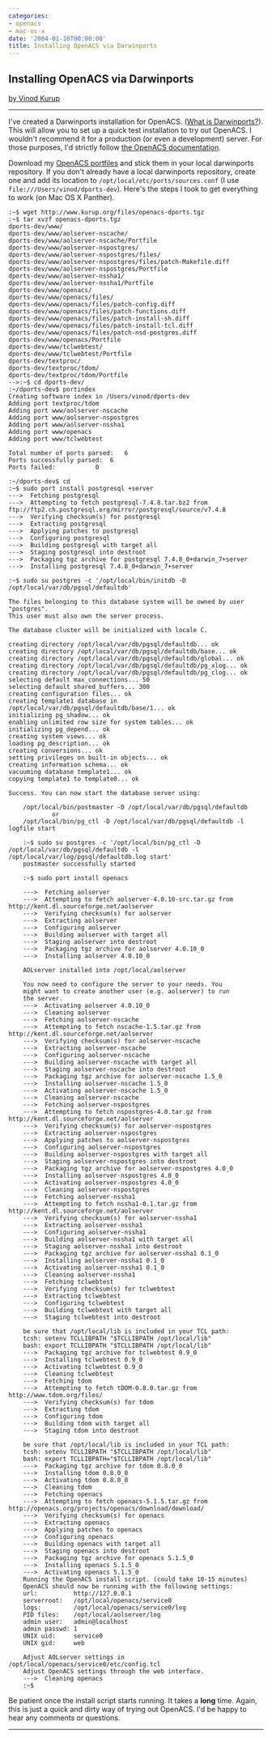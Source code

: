 ```yaml
---
categories:
- openacs
- mac-os-x
date: '2004-01-10T00:00:00'
title: Installing OpenACS via Darwinports
---
```



## Installing OpenACS via Darwinports

[by Vinod Kurup](/)

--------

I've created a Darwinports installation for OpenACS. ([What is Darwinports?][1]). This will allow you to set up a quick test installation
to try out OpenACS. I wouldn't recommend it for a production (or even a
development) server. For those purposes, I'd strictly follow [the OpenACS documentation][2].

Download my [OpenACS portfiles][3] and stick them in your local darwinports
repository. If you don't already have a local darwinports repository,
create one and add its location to `/opt/local/etc/ports/sources.conf` (I
use `file:///Users/vinod/dports-dev`). Here's the steps I took to get
everything to work (on Mac OS X Panther).

    :~$ wget http://www.kurup.org/files/openacs-dports.tgz
    :~$ tar xvzf openacs-dports.tgz
    dports-dev/www/
    dports-dev/www/aolserver-nscache/
    dports-dev/www/aolserver-nscache/Portfile
    dports-dev/www/aolserver-nspostgres/
    dports-dev/www/aolserver-nspostgres/files/
    dports-dev/www/aolserver-nspostgres/files/patch-Makefile.diff
    dports-dev/www/aolserver-nspostgres/Portfile
    dports-dev/www/aolserver-nssha1/
    dports-dev/www/aolserver-nssha1/Portfile
    dports-dev/www/openacs/
    dports-dev/www/openacs/files/
    dports-dev/www/openacs/files/patch-config.diff
    dports-dev/www/openacs/files/patch-functions.diff
    dports-dev/www/openacs/files/patch-install-sh.diff
    dports-dev/www/openacs/files/patch-install-tcl.diff
    dports-dev/www/openacs/files/patch-nsd-postgres.diff
    dports-dev/www/openacs/Portfile
    dports-dev/www/tclwebtest/
    dports-dev/www/tclwebtest/Portfile
    dports-dev/textproc/
    dports-dev/textproc/tdom/
    dports-dev/textproc/tdom/Portfile
    -->:~$ cd dports-dev/
    :~/dports-dev$ portindex
    Creating software index in /Users/vinod/dports-dev
    Adding port textproc/tdom
    Adding port www/aolserver-nscache
    Adding port www/aolserver-nspostgres
    Adding port www/aolserver-nssha1
    Adding port www/openacs
    Adding port www/tclwebtest
    
    Total number of ports parsed:	6 
    Ports successfully parsed:	6	 
    Ports failed:			0
    
    :~/dports-dev$ cd
    :~$ sudo port install postgresql +server
    --->  Fetching postgresql
    --->  Attempting to fetch postgresql-7.4.8.tar.bz2 from ftp://ftp2.ch.postgresql.org/mirror/postgresql/source/v7.4.8
    --->  Verifying checksum(s) for postgresql
    --->  Extracting postgresql
    --->  Applying patches to postgresql
    --->  Configuring postgresql
    --->  Building postgresql with target all
    --->  Staging postgresql into destroot
    --->  Packaging tgz archive for postgresql 7.4.8_0+darwin_7+server
    --->  Installing postgresql 7.4.8_0+darwin_7+server
    
    :~$ sudo su postgres -c '/opt/local/bin/initdb -D /opt/local/var/db/pgsql/defaultdb'
    
    The files belonging to this database system will be owned by user "postgres".
    This user must also own the server process.
    
    The database cluster will be initialized with locale C.
    
    creating directory /opt/local/var/db/pgsql/defaultdb... ok
    creating directory /opt/local/var/db/pgsql/defaultdb/base... ok
    creating directory /opt/local/var/db/pgsql/defaultdb/global... ok
    creating directory /opt/local/var/db/pgsql/defaultdb/pg_xlog... ok
    creating directory /opt/local/var/db/pgsql/defaultdb/pg_clog... ok
    selecting default max_connections... 50
    selecting default shared_buffers... 300
    creating configuration files... ok
    creating template1 database in /opt/local/var/db/pgsql/defaultdb/base/1... ok
    initializing pg_shadow... ok
    enabling unlimited row size for system tables... ok
    initializing pg_depend... ok
    creating system views... ok
    loading pg_description... ok
    creating conversions... ok
    setting privileges on built-in objects... ok
    creating information schema... ok
    vacuuming database template1... ok
    copying template1 to template0... ok
    
    Success. You can now start the database server using:
    
        /opt/local/bin/postmaster -D /opt/local/var/db/pgsql/defaultdb
                or
        /opt/local/bin/pg_ctl -D /opt/local/var/db/pgsql/defaultdb -l logfile start

        :~$ sudo su postgres -c '/opt/local/bin/pg_ctl -D /opt/local/var/db/pgsql/defaultdb -l /opt/local/var/log/pgsql/defaultdb.log start'
        postmaster successfully started

        :~$ sudo port install openacs
        
        --->  Fetching aolserver
        --->  Attempting to fetch aolserver-4.0.10-src.tar.gz from http://kent.dl.sourceforge.net/aolserver
        --->  Verifying checksum(s) for aolserver
        --->  Extracting aolserver
        --->  Configuring aolserver
        --->  Building aolserver with target all
        --->  Staging aolserver into destroot
        --->  Packaging tgz archive for aolserver 4.0.10_0
        --->  Installing aolserver 4.0.10_0
        
        AOLserver installed into /opt/local/aolserver
        
        You now need to configure the server to your needs. You 
        might want to create another user (e.g. aolserver) to run 
        the server.
        --->  Activating aolserver 4.0.10_0
        --->  Cleaning aolserver
        --->  Fetching aolserver-nscache
        --->  Attempting to fetch nscache-1.5.tar.gz from http://kent.dl.sourceforge.net/aolserver
        --->  Verifying checksum(s) for aolserver-nscache
        --->  Extracting aolserver-nscache
        --->  Configuring aolserver-nscache
        --->  Building aolserver-nscache with target all
        --->  Staging aolserver-nscache into destroot
        --->  Packaging tgz archive for aolserver-nscache 1.5_0
        --->  Installing aolserver-nscache 1.5_0
        --->  Activating aolserver-nscache 1.5_0
        --->  Cleaning aolserver-nscache
        --->  Fetching aolserver-nspostgres
        --->  Attempting to fetch nspostgres-4.0.tar.gz from http://kent.dl.sourceforge.net/aolserver
        --->  Verifying checksum(s) for aolserver-nspostgres
        --->  Extracting aolserver-nspostgres
        --->  Applying patches to aolserver-nspostgres
        --->  Configuring aolserver-nspostgres
        --->  Building aolserver-nspostgres with target all
        --->  Staging aolserver-nspostgres into destroot
        --->  Packaging tgz archive for aolserver-nspostgres 4.0_0
        --->  Installing aolserver-nspostgres 4.0_0
        --->  Activating aolserver-nspostgres 4.0_0
        --->  Cleaning aolserver-nspostgres
        --->  Fetching aolserver-nssha1
        --->  Attempting to fetch nssha1-0.1.tar.gz from http://kent.dl.sourceforge.net/aolserver
        --->  Verifying checksum(s) for aolserver-nssha1
        --->  Extracting aolserver-nssha1
        --->  Configuring aolserver-nssha1
        --->  Building aolserver-nssha1 with target all
        --->  Staging aolserver-nssha1 into destroot
        --->  Packaging tgz archive for aolserver-nssha1 0.1_0
        --->  Installing aolserver-nssha1 0.1_0
        --->  Activating aolserver-nssha1 0.1_0
        --->  Cleaning aolserver-nssha1
        --->  Fetching tclwebtest
        --->  Verifying checksum(s) for tclwebtest
        --->  Extracting tclwebtest
        --->  Configuring tclwebtest
        --->  Building tclwebtest with target all
        --->  Staging tclwebtest into destroot

        be sure that /opt/local/lib is included in your TCL path:
        tcsh: setenv TCLLIBPATH "$TCLLIBPATH /opt/local/lib"
        bash: export TCLLIBPATH "$TCLLIBPATH /opt/local/lib"
        --->  Packaging tgz archive for tclwebtest 0.9_0
        --->  Installing tclwebtest 0.9_0
        --->  Activating tclwebtest 0.9_0
        --->  Cleaning tclwebtest
        --->  Fetching tdom
        --->  Attempting to fetch tDOM-0.8.0.tar.gz from http://www.tdom.org/files/
        --->  Verifying checksum(s) for tdom
        --->  Extracting tdom
        --->  Configuring tdom
        --->  Building tdom with target all
        --->  Staging tdom into destroot
        
        be sure that /opt/local/lib is included in your TCL path:
        tcsh: setenv TCLLIBPATH "$TCLLIBPATH /opt/local/lib"
        bash: export TCLLIBPATH="$TCLLIBPATH /opt/local/lib"
        --->  Packaging tgz archive for tdom 0.8.0_0
        --->  Installing tdom 0.8.0_0
        --->  Activating tdom 0.8.0_0
        --->  Cleaning tdom
        --->  Fetching openacs
        --->  Attempting to fetch openacs-5.1.5.tar.gz from http://openacs.org/projects/openacs/download/download/
        --->  Verifying checksum(s) for openacs
        --->  Extracting openacs
        --->  Applying patches to openacs
        --->  Configuring openacs
        --->  Building openacs with target all
        --->  Staging openacs into destroot
        --->  Packaging tgz archive for openacs 5.1.5_0
        --->  Installing openacs 5.1.5_0
        --->  Activating openacs 5.1.5_0
        Running the OpenACS install script. (could take 10-15 minutes)
        OpenACS should now be running with the following settings:
        url:          http://127.0.0.1
        serverroot:   /opt/local/openacs/service0
        logs:         /opt/local/openacs/service0/log
        PID files:    /opt/local/aolserver/log
        admin user:   admin@localhost
        admin passwd: 1
        UNIX uid:     service0
        UNIX gid:     web
        
        Adjust AOLserver settings in /opt/local/openacs/service0/etc/config.tcl
        Adjust OpenACS settings through the web interface.
        --->  Cleaning openacs
        :~$ 

Be patient once the install script starts running. It takes a **long**
time. Again, this is just a quick and dirty way of trying out OpenACS. I'd
be happy to hear any comments or questions.

------

[1]: http://en.wikipedia.org/wiki/DarwinPorts "Darwinports on Wikipedia"
[2]: http://openacs.org/doc/openacs-5-1/complete-install.html "OpenACS Documentation"
[3]: /files/openacs-dports.tgz "OpenACS dport"
